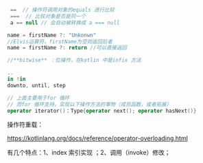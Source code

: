 ```kotlin
 ==  // 操作符调用对象的equals 进行比较
 ===  // 比较对象是否是同一个
 a == null // 会自动被转换成 a === null

name = firstName ?: "Unkonwn" 
//Elvis运算符，firstName为空则返回后者
name = firstName ?: return //可以直接返回
```

```kotlin
//**bitwise** ：位操作，在kotlin 中是infix 方法
```

```kotlin
..
in !in
downto, until, step

// 上面主要用于for 循环
// 而for 循环支持，实现以下操作方法的事物（成员函数，或者拓展）
operator iterator()：Type{operator next(); operator hasNext()}   
```

操作符重载：

https://kotlinlang.org/docs/reference/operator-overloading.html  

有几个特点：1、index 索引实现 ；2、调用（invoke）修改；